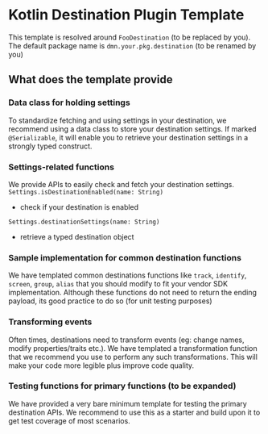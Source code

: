 # Kotlin Destination Plugin Template
This template is resolved around `FooDestination` (to be replaced by you). 
The default package name is `dmn.your.pkg.destination` (to be renamed by you)

## What does the template provide
### Data class for holding settings
To standardize fetching and using settings in your destination, we recommend using a data class to store your destination settings. If marked `@Serializable`, it will enable you to retrieve your destination settings in a strongly typed construct.

### Settings-related functions
We provide APIs to easily check and fetch your destination settings.
`Settings.isDestinationEnabled(name: String)`
- check if your destination is enabled

`Settings.destinationSettings(name: String)`
- retrieve a typed destination object

### Sample implementation for common destination functions
We have templated common destinations functions like `track`, `identify`, `screen`, `group`, `alias` that you should modify to fit your vendor SDK implementation. Although these functions do not need to return the ending payload, its good practice to do so (for unit testing purposes)

### Transforming events
Often times, destinations need to transform events (eg: change names, modify properties/traits etc.). We have templated a transformation function that we recommend you use to perform any such transformations. This will make your code more legible plus improve code quality.

### Testing functions for primary functions (to be expanded)
We have provided a very bare minimum template for testing the primary destination APIs. We recommend to use this as a starter and build upon it to get test coverage of most scenarios.